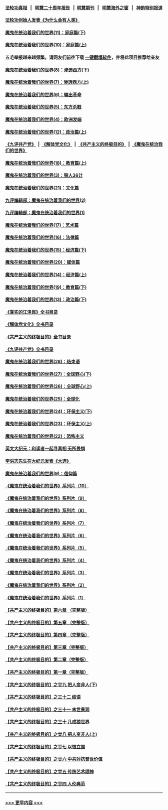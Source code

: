 #### [法轮功真相](https://github.com/gfw-breaker/truth/blob/master/README.md?t=0) &nbsp;&nbsp;|&nbsp;&nbsp; [明慧二十周年报告](https://github.com/gfw-breaker/mh-reports/blob/master/README.md?t=0) &nbsp;&nbsp;|&nbsp;&nbsp;[明慧期刊](https://github.com/gfw-breaker/mh-qikan) &nbsp;&nbsp;|&nbsp;&nbsp; [明慧海外之窗](https://github.com/gfw-breaker/mh-news/blob/master/README.md?t=0) &nbsp;&nbsp;|&nbsp;&nbsp; [神韵特别报道](https://github.com/gfw-breaker/mh-news/blob/master/shenyun.md?t=0)
#### [法轮功创始人发表《为什么会有人类》](../pages/nsc422/n13912117.md?t=04021543) 
#### [魔鬼在统治着我们的世界(11)：家庭篇(下)](../pages/nsc422/n10440961.md?t=04021543) 
#### [魔鬼在统治着我们的世界(10)：家庭篇(上)](../pages/nsc422/n10435448.md?t=04021543) 
#### 五毛举报越来越频繁，请网友们前往下载 [一键翻墙软件](https://github.com/gfw-breaker/ssr-accounts)，并将此项目推荐给亲友
#### [魔鬼在统治着我们的世界(8)：渗透西方(下)](../pages/nsc422/n10429603.md?t=04021543) 
#### [魔鬼在统治着我们的世界(7)：渗透西方(上)](../pages/nsc422/n10426013.md?t=04021543) 
#### [魔鬼在统治着我们的世界(6)：输出革命](../pages/nsc422/n10421536.md?t=04021543) 
#### [魔鬼在统治着我们的世界(5)：东方杀戮](../pages/nsc422/n10417707.md?t=04021543) 
#### [魔鬼在统治着我们的世界(4)：欧洲发端](../pages/nsc422/n10414890.md?t=04021543) 
#### [魔鬼在统治着我们的世界(12)：政治篇(上)](../pages/nsc422/n10444576.md?t=04021543) 
#### [《九评共产党》](https://github.com/begood0513/9ping.md/blob/master/README.md) &nbsp;|&nbsp; [《解体党文化》](../../../../jtdwh.md/blob/master/README.md)  &nbsp;|&nbsp; [《共产主义的终极目的》](../../../../gczydzjmd.md/blob/master/README.md) &nbsp;|&nbsp; [《魔鬼在统治我们的世界》](../../../../mgztzwmdsj.md/blob/master/README.md) 
#### [魔鬼在统治着我们的世界(18)：教育篇(上)](../pages/nsc422/n10526970.md?t=04021543) 
#### [魔鬼在统治着我们的世界(3)：毁人36计](../pages/nsc422/n10411583.md?t=04021543) 
#### [魔鬼在统治着我们的世界(21)：文化篇](../pages/nsc422/n10597706.md?t=04021543) 
#### [九评编辑部：魔鬼在统治着我们的世界(2)](../pages/nsc422/n10410036.md?t=04021543) 
#### [九评编辑部：魔鬼在统治着我们的世界(1)](../pages/nsc422/n10406825.md?t=04021543) 
#### [魔鬼在统治着我们的世界(17)：艺术篇](../pages/nsc422/n10499093.md?t=04021543) 
#### [魔鬼在统治着我们的世界(16)：法律篇](../pages/nsc422/n10485969.md?t=04021543) 
#### [魔鬼在统治着我们的世界(15)：经济篇(下)](../pages/nsc422/n10469975.md?t=04021543) 
#### [魔鬼在统治着我们的世界(20)：媒体篇](../pages/nsc422/n10586579.md?t=04021543) 
#### [魔鬼在统治着我们的世界(14)：经济篇(上)](../pages/nsc422/n10457370.md?t=04021543) 
#### [魔鬼在统治着我们的世界(19)：教育篇(下)](../pages/nsc422/n10564808.md?t=04021543) 
#### [魔鬼在统治着我们的世界(13)：政治篇(下)](../pages/nsc422/n10448270.md?t=04021543) 
#### [《真实的江泽民》全书目录](../pages/nsc422/n13721399.md?t=04021543) 
#### [《解体党文化》全书目录](../pages/nsc422/n13721157.md?t=04021543) 
#### [《共产主义的终极目的》全书目录](../pages/nsc422/n13721048.md?t=04021543) 
#### [《九评共产党》全书目录](../pages/nsc422/n13708085.md?t=04021543) 
#### [魔鬼在统治着我们的世界(28)：结束语](../pages/nsc422/n10936246.md?t=04021543) 
#### [魔鬼在统治着我们的世界(27)：全球野心(下)](../pages/nsc422/n10928319.md?t=04021543) 
#### [魔鬼在统治着我们的世界(26)：全球野心(上)](../pages/nsc422/n10900318.md?t=04021543) 
#### [魔鬼在统治着我们的世界(25)：全球化](../pages/nsc422/n10788205.md?t=04021543) 
#### [魔鬼在统治着我们的世界(24)：环保主义(下)](../pages/nsc422/n10695307.md?t=04021543) 
#### [魔鬼在统治着我们的世界(23)：环保主义(上)](../pages/nsc422/n10688613.md?t=04021543) 
#### [魔鬼在统治着我们的世界(22)：恐怖主义](../pages/nsc422/n10614727.md?t=04021543) 
#### [英文大纪元：和读者一起寻真相 无所畏惧](../pages/nsc422/n12542027.md?t=04021543) 
#### [李洪志先生在大纪元发表《大选》](../pages/nsc422/n12534746.md?t=04021543) 
#### [魔鬼在统治着我们的世界(9)：信仰篇](../pages/nsc422/n10432159.md?t=04021543) 
#### [《魔鬼在统治着我们的世界》系列片（10）](../pages/nsc422/n12292670.md?t=04021543) 
#### [《魔鬼在统治着我们的世界》系列片（9）](../pages/nsc422/n12290859.md?t=04021543) 
#### [《魔鬼在统治着我们的世界》系列片（8）](../pages/nsc422/n12287445.md?t=04021543) 
#### [《魔鬼在统治着我们的世界》系列片（7）](../pages/nsc422/n12283425.md?t=04021543) 
#### [《魔鬼在统治着我们的世界》系列片（6）](../pages/nsc422/n12282314.md?t=04021543) 
#### [《魔鬼在统治着我们的世界》系列片（5）](../pages/nsc422/n12281419.md?t=04021543) 
#### [《魔鬼在统治着我们的世界》系列片（4）](../pages/nsc422/n12274024.md?t=04021543) 
#### [《魔鬼在统治着我们的世界》系列片（3）](../pages/nsc422/n12271322.md?t=04021543) 
#### [《魔鬼在统治着我们的世界》系列片（2）](../pages/nsc422/n12269049.md?t=04021543) 
#### [《魔鬼在统治着我们的世界》系列片（1）](../pages/nsc422/n12267575.md?t=04021543) 
#### [【共产主义的终极目的】第六章 （完整版）](../pages/nsc422/n11428913.md?t=04021543) 
#### [【共产主义的终极目的】第五章 （完整版）](../pages/nsc422/n11428912.md?t=04021543) 
#### [【共产主义的终极目的】第四章 （完整版）](../pages/nsc422/n11428907.md?t=04021543) 
#### [【共产主义的终极目的】第三章（完整版）](../pages/nsc422/n11428848.md?t=04021543) 
#### [【共产主义的终极目的】第二章（完整版）](../pages/nsc422/n11428831.md?t=04021543) 
#### [【共产主义的终极目的】第一章（完整版）](../pages/nsc422/n11417651.md?t=04021543) 
#### [【共产主义的终极目的】之廿九 把人变非人(下)](../pages/nsc422/n11344140.md?t=04021543) 
#### [【共产主义的终极目的】之三十二 结语](../pages/nsc422/n11360535.md?t=04021543) 
#### [【共产主义的终极目的】之三十一 末世景观](../pages/nsc422/n11351129.md?t=04021543) 
#### [【共产主义的终极目的】之三十 几成狼世界](../pages/nsc422/n11348280.md?t=04021543) 
#### [【共产主义的终极目的】之廿八 把人变非人(上)](../pages/nsc422/n11340492.md?t=04021543) 
#### [【共产主义的终极目的】之廿七 以恨立国](../pages/nsc422/n11336944.md?t=04021543) 
#### [【共产主义的终极目的】之廿六 中共对抗普世价值](../pages/nsc422/n11324785.md?t=04021543) 
#### [【共产主义的终极目的】之廿五 传统艺术颂神](../pages/nsc422/n11296396.md?t=04021543) 
#### [【共产主义的终极目的】之廿四 人伦典范](../pages/nsc422/n11296397.md?t=04021543) 

----
#### [ >>> 更早内容 <<< ](../indexes/nsc422-earlier.md)
